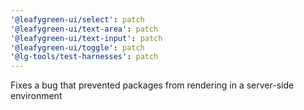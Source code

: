 ```yaml
---
'@leafygreen-ui/select': patch
'@leafygreen-ui/text-area': patch
'@leafygreen-ui/text-input': patch
'@leafygreen-ui/toggle': patch
'@lg-tools/test-harnesses': patch
---
```


Fixes a bug that prevented packages from rendering in a server-side environment
